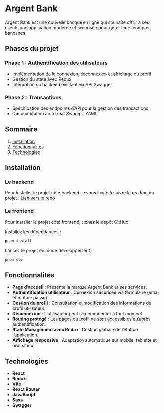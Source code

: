 # Argent Bank

Argent Bank est une nouvelle banque en ligne qui souhaite offrir à ses clients une application moderne et sécurisée pour gérer leurs comptes bancaires.

## Phases du projet

### Phase 1 : Authentification des utilisateurs

- Implémentation de la connexion, déconnexion et affichage du profil
- Gestion du state avec Redux
- Intégration du backend existant via API Swagger

### Phase 2 : Transactions

- Spécification des endpoints d’API pour la gestion des transactions
- Documentation au format Swagger YAML

## Sommaire

1. [Installation](#installation)
2. [Fonctionnalités](#fonctionnalites)
3. [Technologies](#technologies)

## Installation

### Le backend

Pour installer le projet côté backend, je vous invite à suivre le readme du projet : [Lien vers le repo](https://github.com/OpenClassrooms-Student-Center/Project-10-Bank-API)

### Le frontend

Pour installer le projet côté frontend, clonez le dépôt GitHub

Installez les dépendances :

```bash
pnpm install
```

Lancez le projet en mode développement :

```bash
pnpm dev
```

## Fonctionnalités

- **Page d’accueil** : Présente la marque Argent Bank et ses services.
- **Authentification utilisateur** : Connexion sécurisée via formulaire (email et mot de passe).
- **Gestion du profil** : Consultation et modification des informations du profil utilisateur.
- **Déconnexion** : L’utilisateur peut se déconnecter à tout moment.
- **Routing protégé** : Les pages du profil ne sont accessibles qu’après authentification.
- **State Management avec Redux** : Gestion globale de l’état de l’application.
- **Affichage responsive** : Adaptation automatique sur mobile, tablette et ordinateur.

## Technologies

- **React**
- **Redux**
- **Vite**
- **React Router**
- **JavaScript**
- **Sass**
- **Swagger**
